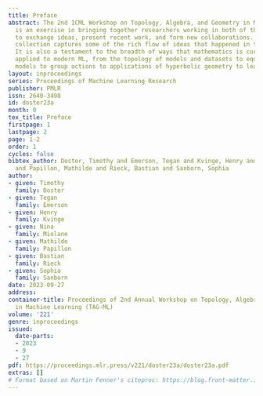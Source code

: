 ```yaml
---
title: Preface
abstract: The 2nd ICML Workshop on Topology, Algebra, and Geometry in Machine Learning
  is an exercise in bringing together researchers working in both of the above threads
  to exchange ideas, present recent work, and form new collaborations. This proceedings
  collection captures some of the rich flow of ideas that happened in the workshop.
  It is also a testament to the breadth of ways that mathematics is currently being
  applied to modern ML, from the topology of models and datasets to equivariance of
  models to group actions to applications of hyperbolic geometry to learning problems.
layout: inproceedings
series: Proceedings of Machine Learning Research
publisher: PMLR
issn: 2640-3498
id: doster23a
month: 0
tex_title: Preface
firstpage: 1
lastpage: 2
page: 1-2
order: 1
cycles: false
bibtex_author: Doster, Timothy and Emerson, Tegan and Kvinge, Henry and Miolane, Nina
  and Papillon, Mathilde and Rieck, Bastian and Sanborn, Sophia
author:
- given: Timothy
  family: Doster
- given: Tegan
  family: Emerson
- given: Henry
  family: Kvinge
- given: Nina
  family: Miolane
- given: Mathilde
  family: Papillon
- given: Bastian
  family: Rieck
- given: Sophia
  family: Sanborn
date: 2023-09-27
address: 
container-title: Proceedings of 2nd Annual Workshop on Topology, Algebra, and Geometry
  in Machine Learning (TAG-ML)
volume: '221'
genre: inproceedings
issued:
  date-parts:
  - 2023
  - 9
  - 27
pdf: https://proceedings.mlr.press/v221/doster23a/doster23a.pdf
extras: []
# Format based on Martin Fenner's citeproc: https://blog.front-matter.io/posts/citeproc-yaml-for-bibliographies/
---
```

